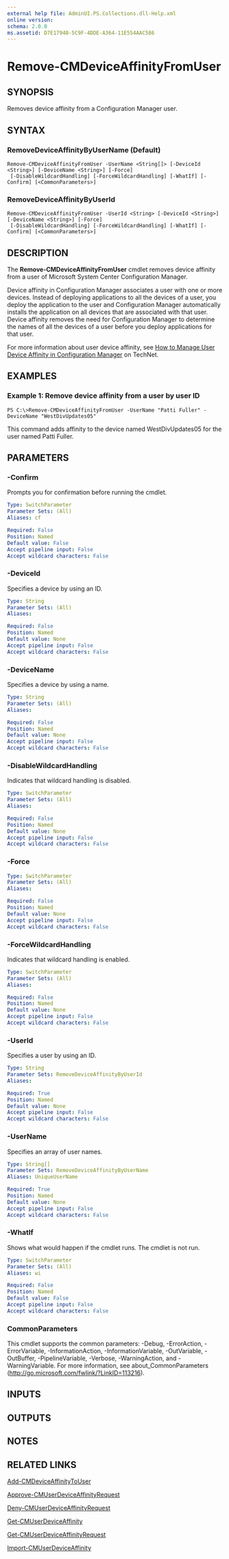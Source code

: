 ```yaml
---
external help file: AdminUI.PS.Collections.dll-Help.xml
online version: 
schema: 2.0.0
ms.assetid: D7E17940-5C9F-4DDE-A364-11E554AAC586
---
```


# Remove-CMDeviceAffinityFromUser

## SYNOPSIS
Removes device affinity from a Configuration Manager user.

## SYNTAX

### RemoveDeviceAffinityByUserName (Default)
```
Remove-CMDeviceAffinityFromUser -UserName <String[]> [-DeviceId <String>] [-DeviceName <String>] [-Force]
 [-DisableWildcardHandling] [-ForceWildcardHandling] [-WhatIf] [-Confirm] [<CommonParameters>]
```

### RemoveDeviceAffinityByUserId
```
Remove-CMDeviceAffinityFromUser -UserId <String> [-DeviceId <String>] [-DeviceName <String>] [-Force]
 [-DisableWildcardHandling] [-ForceWildcardHandling] [-WhatIf] [-Confirm] [<CommonParameters>]
```

## DESCRIPTION
The **Remove-CMDeviceAffinityFromUser** cmdlet removes device affinity from a user of Microsoft System Center Configuration Manager.

Device affinity in Configuration Manager associates a user with one or more devices.
Instead of deploying applications to all the devices of a user, you deploy the application to the user and Configuration Manager automatically installs the application on all devices that are associated with that user.
Device affinity removes the need for Configuration Manager to determine the names of all the devices of a user before you deploy applications for that user.

For more information about user device affinity, see [How to Manage User Device Affinity in Configuration Manager](http://go.microsoft.com/fwlink/?linkid=247182) on TechNet.

## EXAMPLES

### Example 1: Remove device affinity from a user by user ID
```
PS C:\>Remove-CMDeviceAffinityFromUser -UserName "Patti Fuller" -DeviceName "WestDivUpdates05"
```

This command adds affinity to the device named WestDivUpdates05 for the user named Patti Fuller.

## PARAMETERS

### -Confirm
Prompts you for confirmation before running the cmdlet.

```yaml
Type: SwitchParameter
Parameter Sets: (All)
Aliases: cf

Required: False
Position: Named
Default value: False
Accept pipeline input: False
Accept wildcard characters: False
```

### -DeviceId
Specifies a device by using an ID.

```yaml
Type: String
Parameter Sets: (All)
Aliases: 

Required: False
Position: Named
Default value: None
Accept pipeline input: False
Accept wildcard characters: False
```

### -DeviceName
Specifies a device by using a name.

```yaml
Type: String
Parameter Sets: (All)
Aliases: 

Required: False
Position: Named
Default value: None
Accept pipeline input: False
Accept wildcard characters: False
```

### -DisableWildcardHandling
Indicates that wildcard handling is disabled.

```yaml
Type: SwitchParameter
Parameter Sets: (All)
Aliases: 

Required: False
Position: Named
Default value: None
Accept pipeline input: False
Accept wildcard characters: False
```

### -Force


```yaml
Type: SwitchParameter
Parameter Sets: (All)
Aliases: 

Required: False
Position: Named
Default value: None
Accept pipeline input: False
Accept wildcard characters: False
```

### -ForceWildcardHandling
Indicates that wildcard handling is enabled.

```yaml
Type: SwitchParameter
Parameter Sets: (All)
Aliases: 

Required: False
Position: Named
Default value: None
Accept pipeline input: False
Accept wildcard characters: False
```

### -UserId
Specifies a user by using an ID.

```yaml
Type: String
Parameter Sets: RemoveDeviceAffinityByUserId
Aliases: 

Required: True
Position: Named
Default value: None
Accept pipeline input: False
Accept wildcard characters: False
```

### -UserName
Specifies an array of user names.

```yaml
Type: String[]
Parameter Sets: RemoveDeviceAffinityByUserName
Aliases: UniqueUserName

Required: True
Position: Named
Default value: None
Accept pipeline input: False
Accept wildcard characters: False
```

### -WhatIf
Shows what would happen if the cmdlet runs.
The cmdlet is not run.

```yaml
Type: SwitchParameter
Parameter Sets: (All)
Aliases: wi

Required: False
Position: Named
Default value: False
Accept pipeline input: False
Accept wildcard characters: False
```

### CommonParameters
This cmdlet supports the common parameters: -Debug, -ErrorAction, -ErrorVariable, -InformationAction, -InformationVariable, -OutVariable, -OutBuffer, -PipelineVariable, -Verbose, -WarningAction, and -WarningVariable. For more information, see about_CommonParameters (http://go.microsoft.com/fwlink/?LinkID=113216).

## INPUTS

## OUTPUTS

## NOTES

## RELATED LINKS

[Add-CMDeviceAffinityToUser](./Add-CMDeviceAffinityToUser.md)

[Approve-CMUserDeviceAffinityRequest](./Approve-CMUserDeviceAffinityRequest.md)

[Deny-CMUserDeviceAffinityRequest](./Deny-CMUserDeviceAffinityRequest.md)

[Get-CMUserDeviceAffinity](./Get-CMUserDeviceAffinity.md)

[Get-CMUserDeviceAffinityRequest](./Get-CMUserDeviceAffinityRequest.md)

[Import-CMUserDeviceAffinity](./Import-CMUserDeviceAffinity.md)


